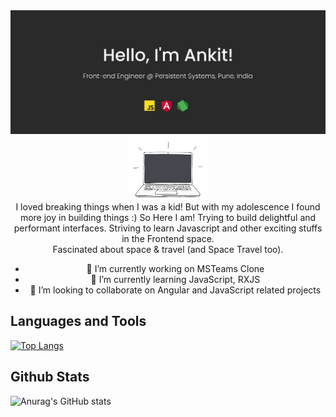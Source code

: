 <img src="https://raw.githubusercontent.com/codebriefcase/codebriefcase/main/header.jpg">


<!-- ### Hi there  <img src="https://raw.githubusercontent.com/codebriefcase/codebriefcase/main/wave.gif" width="30px"> -->



<div align="center">
  <img src="https://raw.githubusercontent.com/codebriefcase/codebriefcase/main/giphy.webp" width="25%">
  <br/>
  I loved breaking things when I was a kid! But with my adolescence I found more joy in building things :)
  So Here I am! Trying to build delightful and performant interfaces. Striving to learn Javascript and other exciting stuffs in the Frontend space.
  <br/>
  Fascinated about space & travel (and Space Travel too).
  
  
  <br/>
  
  
- 🔭 I’m currently working on MSTeams Clone
- 🌱 I’m currently learning JavaScript, RXJS
- 👯 I’m looking to collaborate on Angular and JavaScript related projects
</div>



## Languages and Tools
[![Top Langs](https://github-readme-stats.vercel.app/api/top-langs/?username=anuraghazra&layout=compact)](https://github.com/anuraghazra/github-readme-stats)


## Github Stats
![Anurag's GitHub stats](https://github-readme-stats.vercel.app/api?username=codebriefcase&hide=stars&count_private=true&show_icons=true)
